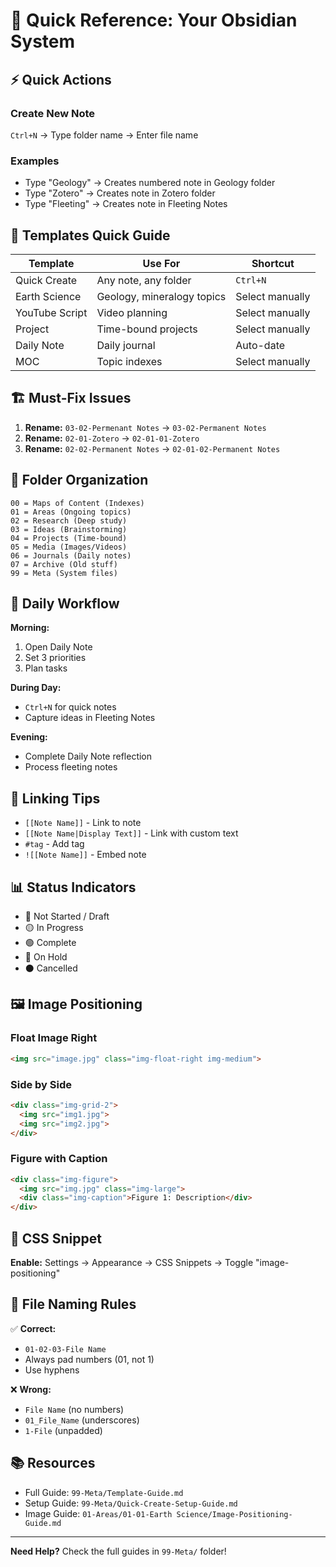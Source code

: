 # 🚀 Quick Reference: Your Obsidian System

## ⚡ Quick Actions

### Create New Note
`Ctrl+N` → Type folder name → Enter file name

### Examples
- Type "Geology" → Creates numbered note in Geology folder
- Type "Zotero" → Creates note in Zotero folder
- Type "Fleeting" → Creates note in Fleeting Notes

## 📝 Templates Quick Guide

| Template       | Use For                    | Shortcut        |
|----------------|----------------------------|-----------------|
| Quick Create   | Any note, any folder       | `Ctrl+N`        |
| Earth Science  | Geology, mineralogy topics | Select manually |
| YouTube Script | Video planning             | Select manually |
| Project        | Time-bound projects        | Select manually |
| Daily Note     | Daily journal              | Auto-date       |
| MOC            | Topic indexes              | Select manually |

## 🏗️ Must-Fix Issues

1. **Rename:** `03-02-Permenant Notes` → `03-02-Permanent Notes`
2. **Rename:** `02-01-Zotero` → `02-01-01-Zotero`
3. **Rename:** `02-02-Permanent Notes` → `02-01-02-Permanent Notes`

## 📁 Folder Organization

```
00 = Maps of Content (Indexes)
01 = Areas (Ongoing topics)
02 = Research (Deep study)
03 = Ideas (Brainstorming)
04 = Projects (Time-bound)
05 = Media (Images/Videos)
06 = Journals (Daily notes)
07 = Archive (Old stuff)
99 = Meta (System files)
```

## 🎯 Daily Workflow

**Morning:**
1. Open Daily Note
2. Set 3 priorities
3. Plan tasks

**During Day:**
- `Ctrl+N` for quick notes
- Capture ideas in Fleeting Notes

**Evening:**
- Complete Daily Note reflection
- Process fleeting notes

## 🔗 Linking Tips

- `[[Note Name]]` - Link to note
- `[[Note Name|Display Text]]` - Link with custom text
- `#tag` - Add tag
- `![[Note Name]]` - Embed note

## 📊 Status Indicators

- 🔴 Not Started / Draft
- 🟡 In Progress
- 🟢 Complete
- 🔵 On Hold
- ⚫ Cancelled

## 🖼️ Image Positioning

### Float Image Right
```html
<img src="image.jpg" class="img-float-right img-medium">
```

### Side by Side
```html
<div class="img-grid-2">
  <img src="img1.jpg">
  <img src="img2.jpg">
</div>
```

### Figure with Caption
```html
<div class="img-figure">
  <img src="img.jpg" class="img-large">
  <div class="img-caption">Figure 1: Description</div>
</div>
```

## 🎨 CSS Snippet

**Enable:** Settings → Appearance → CSS Snippets → Toggle "image-positioning"

## 🔧 File Naming Rules

✅ **Correct:**
- `01-02-03-File Name`
- Always pad numbers (01, not 1)
- Use hyphens

❌ **Wrong:**
- `File Name` (no numbers)
- `01_File_Name` (underscores)
- `1-File` (unpadded)

## 📚 Resources

- Full Guide: `99-Meta/Template-Guide.md`
- Setup Guide: `99-Meta/Quick-Create-Setup-Guide.md`
- Image Guide: `01-Areas/01-01-Earth Science/Image-Positioning-Guide.md`

---

**Need Help?** Check the full guides in `99-Meta/` folder!
